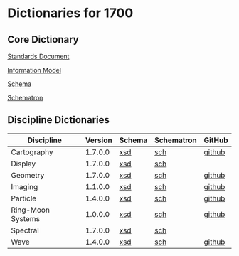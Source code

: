 # Dictionaries for 1700

## Core Dictionary

[Standards Document](https://pds.nasa.gov/datastandards/documents/sr/v1/StdRef_1.7.0.pdf)

[Information Model](https://pds.nasa.gov/datastandards/documents/im/current/index_1700.html)

[Schema](https://pds.nasa.gov/datastandards/schema/released/pds/v1/PDS4_PDS_1700.xsd)

[Schematron](https://pds.nasa.gov/datastandards/schema/released/pds/v1/PDS4_PDS_1700.sch)

## Discipline Dictionaries

|Discipline|Version|Schema|Schematron|GitHub
|-|-|-|-|-|
|Cartography|1.7.0.0|[xsd](https://pds.nasa.gov/datastandards/schema/released/cart/v1/PDS4_CART_1700.xsd)|[sch](https://pds.nasa.gov/datastandards/schema/released/cart/v1/PDS4_CART_1700.sch)|[github](https://github.com/nasa-pds-data-dictionaries/ldd-cart)|
|Display|1.7.0.0|[xsd](https://pds.nasa.gov/datastandards/schema/released/disp/v1/PDS4_DISP_1700.xsd)|[sch](https://pds.nasa.gov/datastandards/schema/released/disp/v1/PDS4_DISP_1700.sch)|
|Geometry|1.7.0.0|[xsd](https://pds.nasa.gov/datastandards/schema/released/geom/v1/PDS4_GEOM_1700_1401.xsd)|[sch](https://pds.nasa.gov/datastandards/schema/released/geom/v1/PDS4_GEOM_1700_1401.sch)|[github](https://github.com/nasa-pds-data-dictionaries/ldd-geom)|
|Imaging|1.1.0.0|[xsd](https://pds.nasa.gov/datastandards/schema/released/img/v1/PDS4_IMG_1100.xsd)|[sch](https://pds.nasa.gov/datastandards/schema/released/img/v1/PDS4_IMG_1100.sch)|[github](https://github.com/nasa-pds-data-dictionaries/ldd-imaging)|
|Particle|1.4.0.0|[xsd](https://pds.nasa.gov/datastandards/schema/released/particle/v1/PDS4_PARTICLE_1100.xsd)|[sch](https://pds.nasa.gov/datastandards/schema/released/particle/v1/PDS4_PARTICLE_1100.sch)|[github](https://github.com/nasa-pds-data-dictionaries/ldd-particle)|
|Ring-Moon Systems|1.0.0.0|[xsd](https://pds.nasa.gov/datastandards/schema/released/rings/v1/PDS4_RINGS_1100.xsd)|[sch](https://pds.nasa.gov/datastandards/schema/released/rings/v1/PDS4_RINGS_1100.sch)|[github](https://github.com/nasa-pds-data-dictionaries/ldd-rings)|
|Spectral|1.7.0.0|[xsd](https://pds.nasa.gov/datastandards/schema/released/sp/v1/PDS4_SP_1700_1100.xsd)|[sch](https://pds.nasa.gov/datastandards/schema/released/sp/v1/PDS4_SP_1700_1100.sch)|
|Wave|1.4.0.0|[xsd](https://pds.nasa.gov/datastandards/schema/released/wave/v1/PDS4_WAVE_1000.xsd)|[sch](https://pds.nasa.gov/datastandards/schema/released/wave/v1/PDS4_WAVE_1000.sch)|[github](https://github.com/nasa-pds-data-dictionaries/ldd-wave)|
